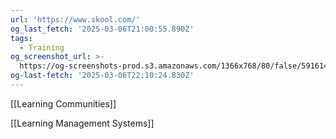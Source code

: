 ```yaml
---
url: 'https://www.skool.com/'
og_last_fetch: '2025-03-06T21:00:55.890Z'
tags:
  - Training
og_screenshot_url: >-
  https://og-screenshots-prod.s3.amazonaws.com/1366x768/80/false/5916148b9afbd26e770c8ff3838ad81a0d97176ab6cba9887cb83e17bc3b7d80.jpeg
og-last-fetch: '2025-03-06T22:10:24.830Z'
---
```


[[Learning Communities]]

[[Learning Management Systems]]

